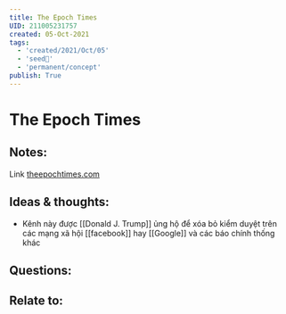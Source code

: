 ```yaml
---
title: The Epoch Times
UID: 211005231757
created: 05-Oct-2021
tags:
  - 'created/2021/Oct/05'
  - 'seed🥜'
  - 'permanent/concept'
publish: True
---
```

# The Epoch Times

## Notes:
Link [theepochtimes.com](https://www.theepochtimes.com/) 

## Ideas & thoughts:
- Kênh này được [[Donald J. Trump]] ủng hộ để xóa bỏ kiểm duyệt trên các mạng xã hội [[facebook]] hay [[Google]] và các báo chính thống khác

## Questions:

## Relate to:
